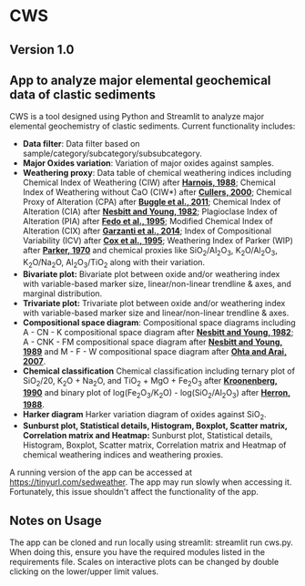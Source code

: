 # CWS
## Version 1.0
## App to analyze major elemental geochemical data of clastic sediments
CWS is a tool designed using Python and Streamlit to analyze major elemental geochemistry of clastic sediments. Current functionality includes:

* **Data filter**: Data filter based on sample/category/subcategory/subsubcategory.
* **Major Oxides variation**: Variation of major oxides against samples.
* **Weathering proxy**: Data table of chemical weathering indices including Chemical Index of Weathering (CIW) after [**Harnois, 1988**](https://doi.org/10.1016/0037-0738(88)90137-6); Chemical Index of Weathering without CaO (CIW*) after [**Cullers, 2000**](https://doi.org/10.1016/S0024-4937(99)00063-8); Chemical Proxy of Alteration (CPA) after [**Buggle et al., 2011**](https://doi.org/10.1016/j.quaint.2010.07.019); Chemical Index of Alteration (CIA) after [**Nesbitt and Young, 1982**](https://doi.org/10.1038/299715a0); Plagioclase Index of Alteration (PIA) after [**Fedo et al., 1995**](https://doi.org/10.1130/0091-7613(1995)023<0921:UTEOPM>2.3.CO;2); Modified Chemical Index of Alteration (CIX) after [**Garzanti et al., 2014**](https://doi.org/10.1016/j.chemgeo.2013.12.016); Index of Compositional Variability (ICV) after [**Cox et al., 1995**](https://doi.org/10.1016/0016-7037(95)00185-9); Weathering Index of Parker (WIP) after [**Parker, 1970**](https://doi.org/10.1017/S0016756800058581) and chemical proxies like SiO<sub>2</sub>/Al<sub>2</sub>O<sub>3</sub>, K<sub>2</sub>O/Al<sub>2</sub>O<sub>3</sub>, K<sub>2</sub>O/Na<sub>2</sub>O, Al<sub>2</sub>O<sub>3</sub>/TiO<sub>2</sub> along with their variation.
* **Bivariate plot:** Bivariate plot between oxide and/or weathering index with variable-based marker size, linear/non-linear trendline & axes, and marginal distribution.
* **Trivariate plot:** Trivariate plot between oxide and/or weathering index with variable-based marker size and linear/non-linear trendline & axes.
* **Compositional space diagram**: Compositional space diagrams including A - CN - K compositional space diagram after [**Nesbitt and Young, 1982**](https://doi.org/10.1038/299715a0); A - CNK - FM compositional space diagram after [**Nesbitt and Young, 1989**](https://doi.org/10.1086/629290) and M - F - W compositional space diagram after [**Ohta and Arai, 2007**](https://doi.org/10.1016/j.chemgeo.2007.02.017).
* **Chemical classification** Chemical classification including ternary plot of SiO<sub>2</sub>/20, K<sub>2</sub>O + Na<sub>2</sub>O, and TiO<sub>2</sub> + MgO + Fe<sub>2</sub>O<sub>3</sub> after [**Kroonenberg, 1990**](https://doi.org/10.1016/0009-2541(90)90172-4) and binary plot of log(Fe<sub>2</sub>O<sub>3</sub>/K<sub>2</sub>O) - log(SiO<sub>2</sub>/Al<sub>2</sub>O<sub>3</sub>) after [**Herron, 1988**](https://doi.org/10.1306/212F8E77-2B24-11D7-8648000102C1865D).
* **Harker diagram** Harker variation diagram of oxides against SiO<sub>2</sub>.
* **Sunburst plot, Statistical details, Histogram, Boxplot, Scatter matrix, Correlation matrix and Heatmap:** Sunburst plot, Statistical details, Histogram, Boxplot, Scatter matrix, Correlation matrix and Heatmap of chemical weathering indices and weathering proxies.

A running version of the app can be accessed at https://tinyurl.com/sedweather. The app may run slowly when accessing it. Fortunately, this issue shouldn't affect the functionality of the app.

## Notes on Usage
The app can be cloned and run locally using streamlit: streamlit run cws.py. When doing this, ensure you have the required modules listed in the requirements file.
Scales on interactive plots can be changed by double clicking on the lower/upper limit values.
